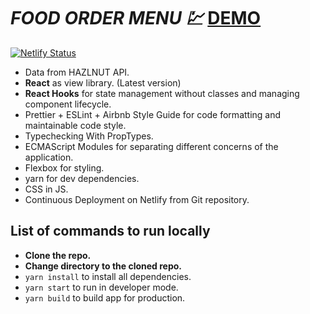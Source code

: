 # *FOOD ORDER MENU 💹* [DEMO](https://order-menu.netlify.app/)
[![Netlify Status](https://api.netlify.com/api/v1/badges/3dcb0b8a-5f93-4814-884b-046081a138ad/deploy-status)](https://app.netlify.com/sites/stocktwitter/deploys)
 - Data from HAZLNUT API.
 - **React** as view library. (Latest version)
 - **React Hooks** for state management without classes and managing component lifecycle.
 - Prettier + ESLint + Airbnb Style Guide for code formatting and maintainable code style.
 - Typechecking With PropTypes.
 - ECMAScript Modules for separating different concerns of the application.
 - Flexbox for styling.
 - yarn for dev dependencies.
 - CSS in JS.
 - Continuous Deployment on Netlify from Git repository.

## List of commands to run locally

 - **Clone the repo.**
 -  **Change directory to the cloned repo.**
 -  `yarn install` to install all dependencies.
 -  `yarn start` to run in developer mode.
 -  `yarn build` to build app for production.

